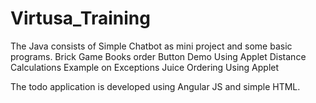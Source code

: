 # Virtusa_Training
The Java consists of Simple Chatbot as mini project and some basic programs.
  Brick Game
  Books order
  Button Demo Using Applet
  Distance Calculations
  Example on Exceptions
  Juice Ordering Using Applet

The todo application is developed using Angular JS and simple HTML.
